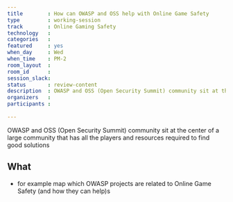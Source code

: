 ```yaml
---
title        : How can OWASP and OSS help with Online Game Safety
type         : working-session
track        : Online Gaming Safety
technology   :
categories   :
featured     : yes
when_day     : Wed
when_time    : PM-2
room_layout  :
room_id      :
session_slack:
status       : review-content
description  : OWASP and OSS (Open Security Summit) community sit at the center of a large community that has all the players and resources required to find good solutions
organizers   :
participants :
    
---
```


OWASP and OSS (Open Security Summit) community sit at the center of a large community that has all the players and resources required to find good solutions

## What

- for example map which OWASP projects are related to Online Game Safety (and how they can help)s